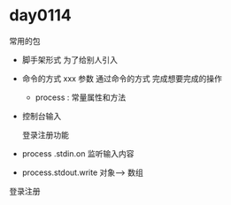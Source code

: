 # day0114

常用的包

- 脚手架形式 为了给别人引入  

- 命令的方式 xxx 参数 通过命令的方式 完成想要完成的操作

  - process : 常量属性和方法

- 控制台输入

  登录注册功能

- process .stdin.on 监听输入内容

- process.stdout.write 对象--> 数组 

登录注册



